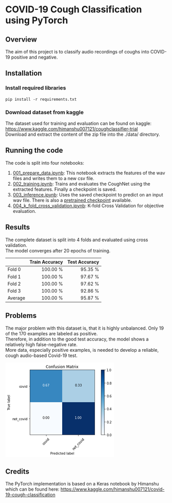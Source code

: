 # COVID-19 Cough Classification using PyTorch

## Overview

The aim of this project is to classify audio recordings of coughs into COVID-19 positive and negative.

## Installation

### Install required libraries

```
pip install -r requirements.txt
```

### Download dataset from kaggle

The dataset used for training and evaluation can be found on kaggle:<br/>
https://www.kaggle.com/himanshu007121/coughclassifier-trial<br/>
Download and extract the content of the zip file into the ./data/ directory.

## Running the code

The code is split into four notebooks:

1. [001_prepare_data.ipynb](001_prepare_data.ipynb): This notebook extracts the features of the wav files and writes them to a new csv file.
2. [002_training.ipynb](002_training.ipynb): Trains and evaluates the CoughNet using the extracted features. Finally a checkpoint is saved.
3. [003_inference.ipynb](003_inference.ipynb): Uses the saved checkpoint to predict on an input wav file. There is also a [pretrained checkpoint](checkpoints/) available.
4. [004_k_fold_cross_validation.ipynb](004_k_fold_cross_validation.ipynb): K-fold Cross Validation for objective evaluation.

## Results

The complete dataset is split into 4 folds and evaluated using cross validation.<br/>
The model converges after 20 epochs of training.

|         | Train Accuracy | Test Accuracy |
| ------- | -------------: | ------------: |
| Fold 0  |       100.00 % |       95.35 % |
| Fold 1  |       100.00 % |       97.67 % |
| Fold 2  |       100.00 % |       97.62 % |
| Fold 3  |       100.00 % |       92.86 % |
| Average |       100.00 % |       95.87 % |

## Problems

The major problem with this dataset is, that it is highly unbalanced. Only 19 of the 170 examples are labeled as positive. <br/>
Therefore, in addition to the good test accuracy, the model shows a relatively high false-negative rate. <br/>
More data, especially positive examples, is needed to develop a reliable, cough audio-based Covid-19 test. <br/>

![Confusion Matrix](img/confusion_matrix.png)

## Credits

The PyTorch implementation is based on a Keras notebook by Himanshu which can be found here:
https://www.kaggle.com/himanshu007121/covid-19-cough-classification
